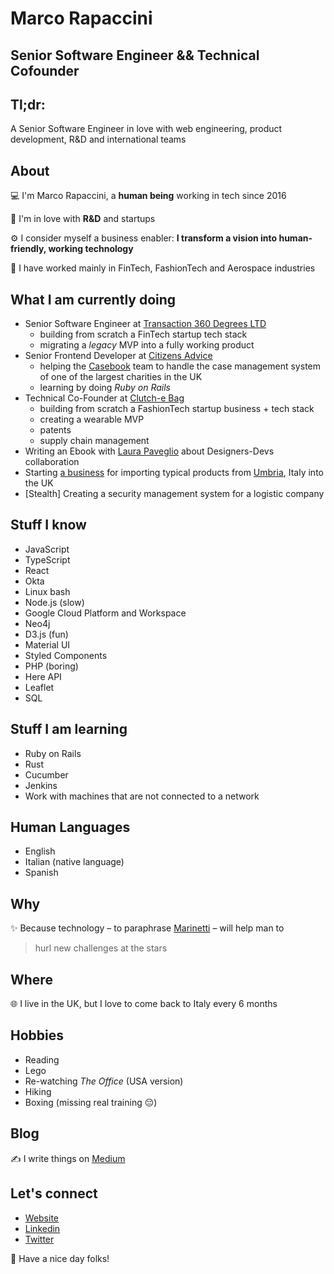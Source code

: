 # Marco Rapaccini
## Senior Software Engineer && Technical Cofounder
## Tl;dr:
A Senior Software Engineer in love with web engineering, product development, R&D and international teams

## About
💻 I'm Marco Rapaccini, a **human being** working in tech since 2016

🚀 I'm in love with **R&D** and startups

⚙ I consider myself a business enabler: **I transform a vision into human-friendly, working technology**

🥼 I have worked mainly in FinTech, FashionTech and Aerospace industries

## What I am currently doing
* Senior Software Engineer at [Transaction 360 Degrees LTD](https://t360degrees.com)
  * building from scratch a FinTech startup tech stack
  * migrating a _legacy_ MVP into a fully working product
* Senior Frontend Developer at [Citizens Advice](https://citizensadvice.org.uk)
  * helping the [Casebook](https://wearecitizensadvice.org.uk/casebook-an-intro-to-whats-been-happening-and-why-4b33b3ea31e4)
team to handle the case management system of one of the largest charities in the UK
  * learning by doing _Ruby on Rails_
* Technical Co-Founder at [Clutch-e Bag](https://www.clutchebag.com)
  * building from scratch a FashionTech startup business + tech stack
  * creating a wearable MVP
  * patents
  * supply chain management
* Writing an Ebook with [Laura Paveglio](https://readthefmanual.it/) about Designers-Devs collaboration
* Starting [a business](https://umbriagreenheart.co.uk/) for importing typical products from [Umbria](https://www.youtube.com/watch?v=4Do5DQ2R2Po), Italy
into the UK
* [Stealth] Creating a security management system for a logistic company

## Stuff I know
* JavaScript
* TypeScript
* React
* Okta
* Linux bash
* Node.js (slow)
* Google Cloud Platform and Workspace
* Neo4j
* D3.js (fun)
* Material UI
* Styled Components
* PHP (boring)
* Here API
* Leaflet
* SQL

## Stuff I am learning
* Ruby on Rails
* Rust
* Cucumber
* Jenkins
* Work with machines that are not connected to a network

## Human Languages
* English
* Italian (native language)
* Spanish

## Why
✨ Because technology – to paraphrase [Marinetti](https://www.youtube.com/watch?v=YFPIP9NxU30) –
will help man to
> hurl new challenges at the stars

## Where
🌐 I live in the UK, but I love to come back to Italy every 6 months

## Hobbies
* Reading
* Lego
* Re-watching _The Office_ (USA version)
* Hiking
* Boxing (missing real training 😔)

## Blog
✍ I write things on [Medium](https://rapaccinim.medium.com/)

## Let's connect
* [Website](https://www.webproduct.dev/)
* [Linkedin](https://www.linkedin.com/in/marco-rapaccini/?locale=en_US)
* [Twitter](https://twitter.com/RapacciniM)

👋 Have a nice day folks!
